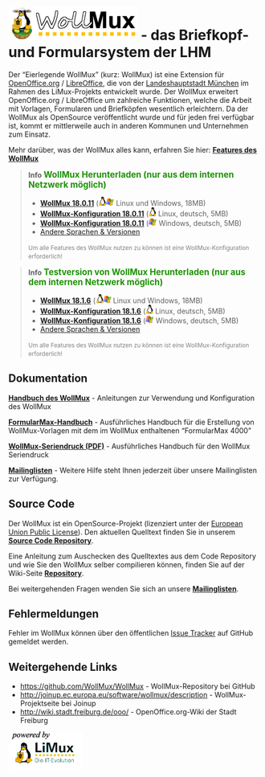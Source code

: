 ![](images/Wollmux_logo_medium.gif "fig:Wollmux_logo_medium.gif") - das Briefkopf- und Formularsystem der LHM
======================================================================================================

Der “Eierlegende WollMux” (kurz: WollMux) ist eine Extension für
[OpenOffice.org](http://www.openoffice.org) /
[LibreOffice](http://www.documentfoundation.org), die von der
[Landeshauptstadt München](http://www.muenchen.de) im Rahmen des
LiMux-Projekts entwickelt wurde. Der WollMux erweitert OpenOffice.org /
LibreOffice um zahlreiche Funktionen, welche die Arbeit mit Vorlagen,
Formularen und Briefköpfen wesentlich erleichtern. Da der WollMux als
OpenSource veröffentlicht wurde und für jeden frei verfügbar ist, kommt
er mittlerweile auch in anderen Kommunen und Unternehmen zum Einsatz.

Mehr darüber, was der WollMux alles kann, erfahren Sie hier: **[Features des WollMux](Features.md)**

> **Info**  <span style="font-size:larger;font-weight:bold;color:#1D9101">WollMux Herunterladen (nur aus dem internen Netzwerk möglich)</span>
> - **[WollMux 18.0.11](http://www.wollmux.net/files/18.0.11/wollmux-18.0.11-installer.jar)** (![](Linux-icon.png "fig:Linux-icon.png")![](Windows-icon.png "fig:Windows-icon.png") Linux und Windows, 18MB)
> - **[WollMux-Konfiguration 18.0.11](http://www.wollmux.net/files/18.0.11/wollmux-config-de-utf8-18.0.11.tar.gz)** (![](Linux-icon.png "fig:Linux-icon.png") Linux, deutsch, 5MB)
> - **[WollMux-Konfiguration 18.0.11](http://www.wollmux.net/files/18.0.11/wollmux-config-de-18.0.11-installer.exe)** (![](Windows-icon.png "fig:Windows-icon.png") Windows, deutsch, 5MB)
> - [Andere Sprachen & Versionen](Download.md)
>
> <span style="font-size:smaller; color:gray;">Um alle Features des WollMux nutzen zu können ist eine WollMux-Konfiguration erforderlich!</span>

> **Info**  <span style="font-size:larger;font-weight:bold;color:#1D9101">Testversion von WollMux Herunterladen (nur aus dem internen Netzwerk möglich)</span>
> - **[WollMux 18.1.6](http://www.wollmux.net/files/18.1.6/wollmux-18.1.6-installer.jar)** (![](Linux-icon.png "fig:Linux-icon.png")![](Windows-icon.png "fig:Windows-icon.png") Linux und Windows, 18MB)
> - **[WollMux-Konfiguration 18.1.6](http://www.wollmux.net/files/18.1.6/wollmux-config-de-utf8-18.1.6.tar.gz)** (![](Linux-icon.png "fig:Linux-icon.png") Linux, deutsch, 5MB)
> - **[WollMux-Konfiguration 18.1.6](http://www.wollmux.net/files/18.1.6/wollmux-config-de-18.1.6-installer.exe)** (![](Windows-icon.png "fig:Windows-icon.png") Windows, deutsch, 5MB)
> - [Andere Sprachen & Versionen](Download.md)
>
> <span style="font-size:smaller; color:gray;">Um alle Features des WollMux nutzen zu können ist eine WollMux-Konfiguration erforderlich!</span>

Dokumentation
-------------

**[Handbuch des WollMux](18.0/Handbuch_des_WollMux.md)** -
Anleitungen zur Verwendung und Konfiguration des WollMux

**[FormularMax-Handbuch](18.0/FormularMax/FormularMax.md)** -
Ausführliches Handbuch für die Erstellung von WollMux-Vorlagen mit dem
im WollMux enthaltenen “FormularMax 4000”

**[WollMux-Seriendruck
(PDF)](http://www.wollmux.net/files/WollMux_Seriendruck.pdf)** -
Ausführliches Handbuch für den WollMux Seriendruck

**[Mailinglisten](Mailinglisten.md)** - Weitere Hilfe steht
Ihnen jederzeit über unsere Mailinglisten zur Verfügung.

Source Code
-----------

Der WollMux ist ein OpenSource-Projekt (lizenziert unter der [European
Union Public License](http://joinup.ec.europa.eu/software/page/eupl)).
Den aktuellen Quelltext finden Sie in unserem **[Source Code Repository](https://github.com/WollMux/WollMux)**.

Eine Anleitung zum Auschecken des Quelltextes aus dem Code Repository
und wie Sie den WollMux selber compilieren können, finden Sie auf der
Wiki-Seite **[Repository](Repository.md)**.

Bei weitergehenden Fragen wenden Sie sich an unsere
**[Mailinglisten](Mailinglisten.md)**.

Fehlermeldungen
---------------

Fehler im WollMux können über den öffentlichen [Issue
Tracker](https://github.com/WollMux/WollMux/issues) auf GitHub gemeldet
werden.

Weitergehende Links
-------------------

-   <https://github.com/WollMux/WollMux> - WollMux-Repository bei GitHub
-   <http://joinup.ec.europa.eu/software/wollmux/description> -
    WollMux-Projektseite bei Joinup
-   <http://wiki.stadt.freiburg.de/ooo/> - OpenOffice.org-Wiki der Stadt
    Freiburg

![](images/Limux_power.gif "Limux_power.gif")
